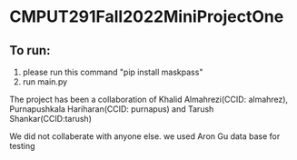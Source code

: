 # CMPUT291Fall2022MiniProjectOne
## To run:
1. please run this command "pip install maskpass"
2. run main.py



The project has been a collaboration of Khalid Almahrezi(CCID: almahrez), Purnapushkala Hariharan(CCID: purnapus) and Tarush Shankar(CCID:tarush)

We did not collaberate with anyone else.
we used Aron Gu data base for testing
